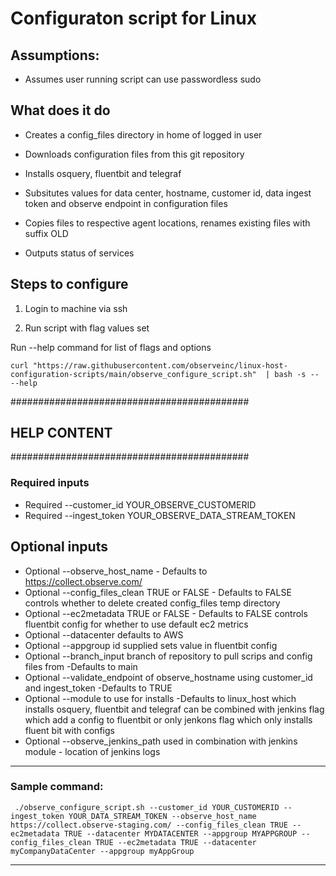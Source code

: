 # Configuraton script for Linux
## Assumptions: 
- Assumes user running script can use passwordless sudo

## What does it do
- Creates a config_files directory in home of logged in user

- Downloads configuration files from this git repository

- Installs osquery, fluentbit and telegraf

- Subsitutes values for data center, hostname, customer id, data ingest token and observe endpoint in configuration files

- Copies files to respective agent locations, renames existing files with suffix OLD

- Outputs status of services


## Steps to configure

1. Login to machine via ssh

1. Run script with flag values set  
  

 
Run --help command for list of flags and options

``` curl "https://raw.githubusercontent.com/observeinc/linux-host-configuration-scripts/main/observe_configure_script.sh"  | bash -s -- --help ```

###########################################
## HELP CONTENT
###########################################
### Required inputs
- Required --customer_id YOUR_OBSERVE_CUSTOMERID 
- Required --ingest_token YOUR_OBSERVE_DATA_STREAM_TOKEN 
## Optional inputs
- Optional --observe_host_name - Defaults to https://collect.observe.com/ 
- Optional --config_files_clean TRUE or FALSE - Defaults to FALSE 
    controls whether to delete created config_files temp directory
- Optional --ec2metadata TRUE or FALSE - Defaults to FALSE 
    controls fluentbit config for whether to use default ec2 metrics 
- Optional --datacenter defaults to AWS
- Optional --appgroup id supplied sets value in fluentbit config
- Optional --branch_input branch of repository to pull scrips and config files from -Defaults to main
- Optional --validate_endpoint of observe_hostname using customer_id and ingest_token -Defaults to TRUE
- Optional --module to use for installs -Defaults to linux_host which installs osquery, fluentbit and telegraf
    can be combined with jenkins flag which add a config to fluentbit or only jenkons flag which only installs fluent bit with configs
- Optional --observe_jenkins_path used in combination with jenkins module - location of jenkins logs
***************************
### Sample command:
``` ./observe_configure_script.sh --customer_id YOUR_CUSTOMERID --ingest_token YOUR_DATA_STREAM_TOKEN --observe_host_name https://collect.observe-staging.com/ --config_files_clean TRUE --ec2metadata TRUE --datacenter MYDATACENTER --appgroup MYAPPGROUP --config_files_clean TRUE --ec2metadata TRUE --datacenter myCompanyDataCenter --appgroup myAppGroup```
***************************
